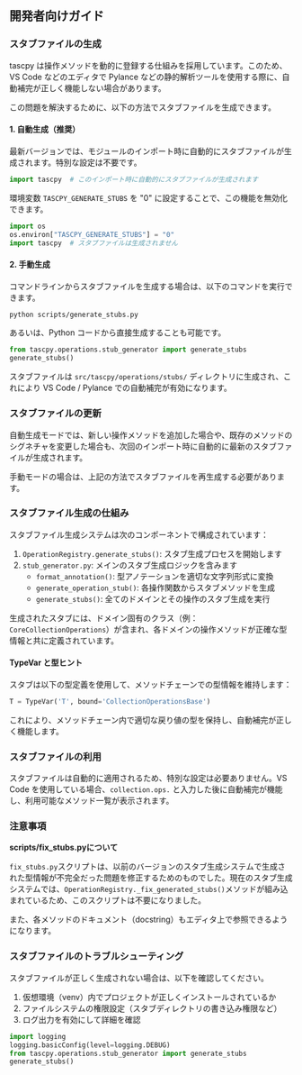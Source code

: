 ## 開発者向けガイド

### スタブファイルの生成

tascpy は操作メソッドを動的に登録する仕組みを採用しています。このため、VS Code などのエディタで Pylance などの静的解析ツールを使用する際に、自動補完が正しく機能しない場合があります。

この問題を解決するために、以下の方法でスタブファイルを生成できます。

#### 1. 自動生成（推奨）

最新バージョンでは、モジュールのインポート時に自動的にスタブファイルが生成されます。特別な設定は不要です。

```python
import tascpy  # このインポート時に自動的にスタブファイルが生成されます
```

環境変数 `TASCPY_GENERATE_STUBS` を "0" に設定することで、この機能を無効化できます。

```python
import os
os.environ["TASCPY_GENERATE_STUBS"] = "0"
import tascpy  # スタブファイルは生成されません
```

#### 2. 手動生成

コマンドラインからスタブファイルを生成する場合は、以下のコマンドを実行できます。

```bash
python scripts/generate_stubs.py
```

あるいは、Python コードから直接生成することも可能です。

```python
from tascpy.operations.stub_generator import generate_stubs
generate_stubs()
```

スタブファイルは `src/tascpy/operations/stubs/` ディレクトリに生成され、これにより VS Code / Pylance での自動補完が有効になります。

### スタブファイルの更新

自動生成モードでは、新しい操作メソッドを追加した場合や、既存のメソッドのシグネチャを変更した場合も、次回のインポート時に自動的に最新のスタブファイルが生成されます。

手動モードの場合は、上記の方法でスタブファイルを再生成する必要があります。

### スタブファイル生成の仕組み

スタブファイル生成システムは次のコンポーネントで構成されています：

1. `OperationRegistry.generate_stubs()`: スタブ生成プロセスを開始します
2. `stub_generator.py`: メインのスタブ生成ロジックを含みます
   - `format_annotation()`: 型アノテーションを適切な文字列形式に変換
   - `generate_operation_stub()`: 各操作関数からスタブメソッドを生成
   - `generate_stubs()`: 全てのドメインとその操作のスタブ生成を実行

生成されたスタブには、ドメイン固有のクラス（例：`CoreCollectionOperations`）が含まれ、各ドメインの操作メソッドが正確な型情報と共に定義されています。

#### TypeVar と型ヒント

スタブは以下の型定義を使用して、メソッドチェーンでの型情報を維持します：

```python
T = TypeVar('T', bound='CollectionOperationsBase')
```

これにより、メソッドチェーン内で適切な戻り値の型を保持し、自動補完が正しく機能します。

### スタブファイルの利用

スタブファイルは自動的に適用されるため、特別な設定は必要ありません。VS Code を使用している場合、`collection.ops.` と入力した後に自動補完が機能し、利用可能なメソッド一覧が表示されます。

### 注意事項

**scripts/fix_stubs.pyについて**

`fix_stubs.py`スクリプトは、以前のバージョンのスタブ生成システムで生成された型情報が不完全だった問題を修正するためのものでした。現在のスタブ生成システムでは、`OperationRegistry._fix_generated_stubs()`メソッドが組み込まれているため、このスクリプトは不要になりました。

また、各メソッドのドキュメント（docstring）もエディタ上で参照できるようになります。

### スタブファイルのトラブルシューティング

スタブファイルが正しく生成されない場合は、以下を確認してください。

1. 仮想環境（venv）内でプロジェクトが正しくインストールされているか
2. ファイルシステムの権限設定（スタブディレクトリの書き込み権限など）
3. ログ出力を有効にして詳細を確認

```python
import logging
logging.basicConfig(level=logging.DEBUG)
from tascpy.operations.stub_generator import generate_stubs
generate_stubs()
```
